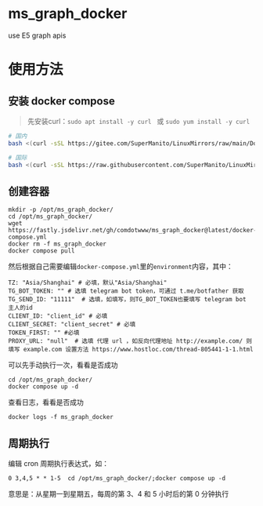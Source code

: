 # ms_graph_docker
 use E5 graph apis

# 使用方法
## 安装 docker compose
> 先安装curl：`sudo apt install -y curl ` 或  `sudo yum install -y curl`

```bash
# 国内
bash <(curl -sSL https://gitee.com/SuperManito/LinuxMirrors/raw/main/DockerInstallation.sh)
```

```bash
# 国际
bash <(curl -sSL https://raw.githubusercontent.com/SuperManito/LinuxMirrors/main/DockerInstallation.sh)
```

## 创建容器
```shell
mkdir -p /opt/ms_graph_docker/
cd /opt/ms_graph_docker/
wget https://fastly.jsdelivr.net/gh/comdotwww/ms_graph_docker@latest/docker-compose.yml
docker rm -f ms_graph_docker
docker compose pull
```
然后根据自己需要编辑`docker-compose.yml`里的`environment`内容，其中：
```
TZ: "Asia/Shanghai" # 必填，默认"Asia/Shanghai"
TG_BOT_TOKEN: "" # 选填 telegram bot token，可通过 t.me/botfather 获取
TG_SEND_ID: "11111"  # 选填，如填写，则TG_BOT_TOKEN也要填写 telegram bot 主人的id
CLIENT_ID: "client_id" # 必填
CLIENT_SECRET: "client_secret" # 必填
TOKEN_FIRST: "" #必填
PROXY_URL: "null"  # 选填 代理 url ，如反向代理地址 http://example.com/ 则填写 example.com 设置方法 https://www.hostloc.com/thread-805441-1-1.html
```
可以先手动执行一次，看看是否成功
```
cd /opt/ms_graph_docker/
docker compose up -d
```
查看日志，看看是否成功
```
docker logs -f ms_graph_docker
```

## 周期执行
编辑 cron 周期执行表达式，如：
```
0 3,4,5 * * 1-5  cd /opt/ms_graph_docker/;docker compose up -d
```
意思是：从星期一到星期五，每周的第 3、4 和 5 小时后的第 0 分钟执行